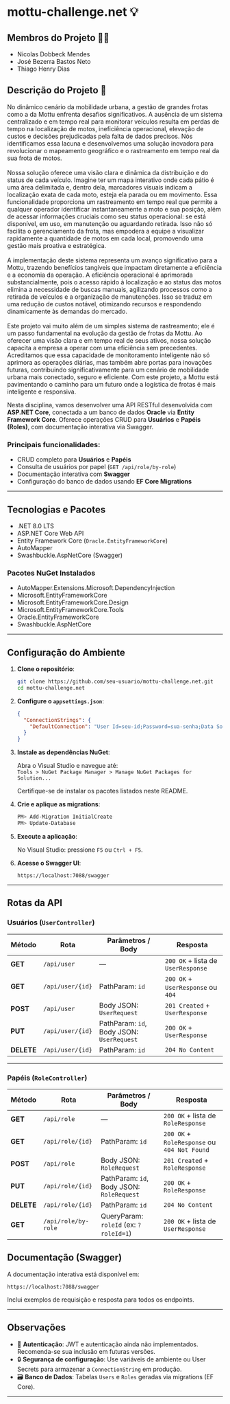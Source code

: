
# mottu-challenge.net 💡

## Membros do Projeto 👨‍💻

- Nicolas Dobbeck Mendes  
- José Bezerra Bastos Neto  
- Thiago Henry Dias

## Descrição do Projeto 📃

No dinâmico cenário da mobilidade urbana, a gestão de grandes frotas como a da Mottu enfrenta desafios significativos. A ausência de um sistema centralizado e em tempo real para monitorar veículos resulta em perdas de tempo na localização de motos, ineficiência operacional, elevação de custos e decisões prejudicadas pela falta de dados precisos. Nós identificamos essa lacuna e desenvolvemos uma solução inovadora para revolucionar o mapeamento geográfico e o rastreamento em tempo real da sua frota de motos.<br><br>
Nossa solução oferece uma visão clara e dinâmica da distribuição e do status de cada veículo. Imagine ter um mapa interativo onde cada pátio é uma área delimitada e, dentro dela, marcadores visuais indicam a localização exata de cada moto, esteja ela parada ou em movimento. Essa funcionalidade proporciona um rastreamento em tempo real que permite a qualquer operador identificar instantaneamente a moto e sua posição, além de acessar informações cruciais como seu status operacional: se está disponível, em uso, em manutenção ou aguardando retirada. Isso não só facilita o gerenciamento da frota, mas empodera a equipe a visualizar rapidamente a quantidade de motos em cada local, promovendo uma gestão mais proativa e estratégica.<br><br>
A implementação deste sistema representa um avanço significativo para a Mottu, trazendo benefícios tangíveis que impactam diretamente a eficiência e a economia da operação. A eficiência operacional é aprimorada substancialmente, pois o acesso rápido à localização e ao status das motos elimina a necessidade de buscas manuais, agilizando processos como a retirada de veículos e a organização de manutenções. Isso se traduz em uma redução de custos notável, otimizando recursos e respondendo dinamicamente às demandas do mercado.<br><br>
Este projeto vai muito além de um simples sistema de rastreamento; ele é um passo fundamental na evolução da gestão de frotas da Mottu. Ao oferecer uma visão clara e em tempo real de seus ativos, nossa solução capacita a empresa a operar com uma eficiência sem precedentes. Acreditamos que essa capacidade de monitoramento inteligente não só aprimora as operações diárias, mas também abre portas para inovações futuras, contribuindo significativamente para um cenário de mobilidade urbana mais conectado, seguro e eficiente. Com este projeto, a Mottu está pavimentando o caminho para um futuro onde a logística de frotas é mais inteligente e responsiva.

Nesta disciplina, vamos desenvolver uma API RESTful desenvolvida com **ASP.NET Core**, conectada a um banco de dados **Oracle** via **Entity Framework Core**. Oferece operações CRUD para **Usuários** e **Papéis (Roles)**, com documentação interativa via Swagger.

### Principais funcionalidades:

* CRUD completo para **Usuários** e **Papéis**
* Consulta de usuários por papel (`GET /api/role/by-role`)
* Documentação interativa com **Swagger**
* Configuração do banco de dados usando **EF Core Migrations**

---

## Tecnologias e Pacotes

* .NET 8.0 LTS
* ASP.NET Core Web API
* Entity Framework Core (`Oracle.EntityFrameworkCore`)
* AutoMapper
* Swashbuckle.AspNetCore (Swagger)

### Pacotes NuGet Instalados

- AutoMapper.Extensions.Microsoft.DependencyInjection  
- Microsoft.EntityFrameworkCore  
- Microsoft.EntityFrameworkCore.Design  
- Microsoft.EntityFrameworkCore.Tools  
- Oracle.EntityFrameworkCore  
- Swashbuckle.AspNetCore  

---

## Configuração do Ambiente

1. **Clone o repositório**:

   ```bash
   git clone https://github.com/seu-usuario/mottu-challenge.net.git
   cd mottu-challenge.net
   ```

2. **Configure o `appsettings.json`**:

   ```json
   {
     "ConnectionStrings": {
       "DefaultConnection": "User Id=seu-id;Password=sua-senha;Data Source=//oracle.fiap.com.br:1521/ORCL"
     }
   }
   ```

3. **Instale as dependências NuGet**:

   Abra o Visual Studio e navegue até:  
   `Tools > NuGet Package Manager > Manage NuGet Packages for Solution...`

   Certifique-se de instalar os pacotes listados neste README.

4. **Crie e aplique as migrations**:

   ```powershell
   PM> Add-Migration InitialCreate
   PM> Update-Database
   ```

5. **Execute a aplicação**:

   No Visual Studio: pressione `F5` ou `Ctrl + F5`.

6. **Acesse o Swagger UI**:

   ```
   https://localhost:7088/swagger
   ```

---

## Rotas da API

### Usuários (`UserController`)

| Método     | Rota               | Parâmetros / Body                    | Resposta                              |
|------------|--------------------|--------------------------------------|---------------------------------------|
| **GET**    | `/api/user`        | —                                    | `200 OK` + lista de `UserResponse`    |
| **GET**    | `/api/user/{id}`   | PathParam: `id`                      | `200 OK` + `UserResponse` ou `404`    |
| **POST**   | `/api/user`        | Body JSON: `UserRequest`             | `201 Created` + `UserResponse`        |
| **PUT**    | `/api/user/{id}`   | PathParam: `id`, Body JSON: `UserRequest` | `200 OK` + `UserResponse`        |
| **DELETE** | `/api/user/{id}`   | PathParam: `id`                      | `204 No Content`                      |

---

### Papéis (`RoleController`)

| Método     | Rota                   | Parâmetros / Body                    | Resposta                                     |
|------------|------------------------|--------------------------------------|----------------------------------------------|
| **GET**    | `/api/role`            | —                                    | `200 OK` + lista de `RoleResponse`           |
| **GET**    | `/api/role/{id}`       | PathParam: `id`                      | `200 OK` + `RoleResponse` ou `404 Not Found` |
| **POST**   | `/api/role`            | Body JSON: `RoleRequest`             | `201 Created` + `RoleResponse`               |
| **PUT**    | `/api/role/{id}`       | PathParam: `id`, Body JSON: `RoleRequest` | `200 OK` + `RoleResponse`              |
| **DELETE** | `/api/role/{id}`       | PathParam: `id`                      | `204 No Content`                             |
| **GET**    | `/api/role/by-role`    | QueryParam: `roleId` (ex: `?roleId=1`) | `200 OK` + lista de `UserResponse`          |


## Documentação (Swagger)

A documentação interativa está disponível em:

```
https://localhost:7088/swagger
```

Inclui exemplos de requisição e resposta para todos os endpoints.

---

## Observações

* 🔐 **Autenticação**: JWT e autenticação ainda não implementados. Recomenda-se sua inclusão em futuras versões.
* 🔒 **Segurança de configuração**: Use variáveis de ambiente ou User Secrets para armazenar a `ConnectionString` em produção.
* 🗃️ **Banco de Dados**: Tabelas `Users` e `Roles` geradas via migrations (EF Core).

---
